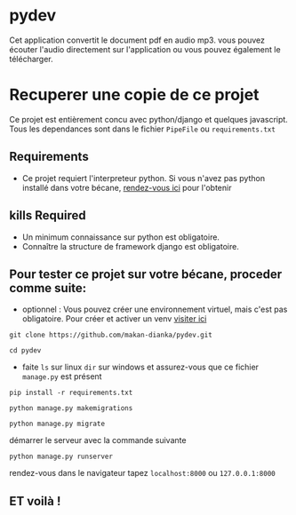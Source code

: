 # pydev

Cet application convertit le document pdf en audio mp3. vous pouvez écouter l'audio directement sur l'application ou vous pouvez également le télécharger.

# Recuperer une copie de ce projet

Ce projet est entièrement concu avec python/django et quelques javascript. <br />
 Tous les dependances sont dans le fichier ```PipeFile``` ou ```requirements.txt```
 
 ## Requirements
 - Ce projet requiert l'interpreteur python. Si vous n'avez pas python installé dans votre bécane, <a href="https://www.python.org/">rendez-vous ici</a> pour l'obtenir

## kills Required

- Un minimum connaissance sur python est obligatoire.
- Connaître la structure de framework django est obligatoire.

## Pour tester ce projet sur votre bécane, proceder comme suite:

- optionnel : Vous pouvez créer une environnement virtuel, mais c'est pas obligatoire. Pour créer et activer un venv <a href="https://docs.python.org/fr/3/library/venv.html">visiter ici</a>

```git clone https://github.com/makan-dianka/pydev.git```

```cd pydev```
- faite ```ls``` sur linux ```dir``` sur windows et assurez-vous que ce fichier ```manage.py``` est présent 

```pip install -r requirements.txt ```

```python manage.py makemigrations```

```python manage.py migrate```

démarrer le serveur avec la commande suivante

```python manage.py runserver```

rendez-vous dans le navigateur tapez ```localhost:8000``` ou ```127.0.0.1:8000``` 

## ET voilà ! 

